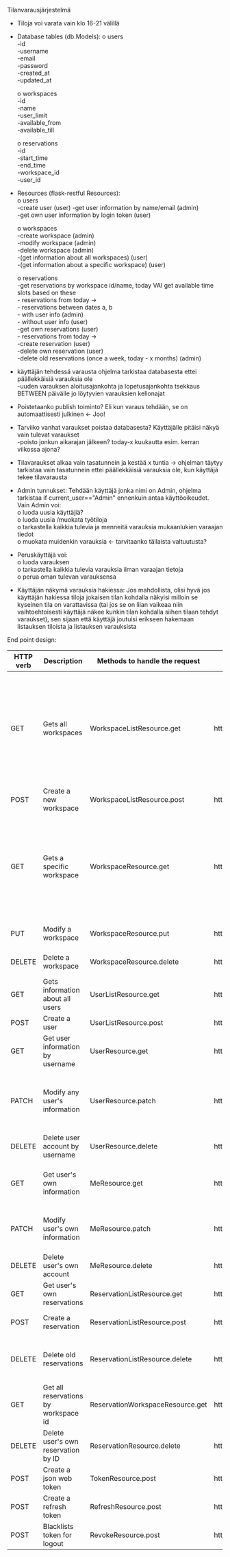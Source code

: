 Tilanvarausjärjestelmä

-	Tiloja voi varata vain klo 16-21 välillä

-	Database tables (db.Models):
    o   users  
        -id  
        -username  
        -email  
        -password  
        -created_at  
        -updated_at  
        
    o	workspaces  
        -id  
        -name  
        -user_limit  
        -available_from  
        -available_till  
        
    o	reservations  
        -id  
        -start_time  
        -end_time  
        -workspace_id  
        -user_id  

-   Resources (flask-restful Resources):  
    o   users  
        -create user (user) 
        -get user information by name/email (admin)  
        -get own user information by login token (user)  

    o   workspaces  
        -create workspace (admin)  
        -modify workspace (admin)  
        -delete workspace (admin)  
        -(get information about all workspaces) (user)  
        -(get information about a specific workspace) (user)  

    o   reservations  
        -get reservations by workspace id/name, today VAI get available time slots based on these  
            - reservations from today ->  
            - reservations between dates a, b  
            - with user info (admin)  
            - without user info (user)  
        -get own reservations (user)  
            - reservations from today ->  
        -create reservation (user)  
        -delete own reservation (user)  
        -delete old reservations (once a week, today - x months) (admin)  



-	käyttäjän tehdessä varausta ohjelma tarkistaa databasesta ettei päällekkäisiä varauksia ole  
        -uuden varauksen aloitusajankohta ja lopetusajankohta tsekkaus BETWEEN päivälle jo löytyvien varauksien kellonajat

-	Poistetaanko publish toiminto? Eli kun varaus tehdään, se on automaattisesti julkinen <- Joo!  

-	Tarviiko vanhat varaukset poistaa databasesta? Käyttäjälle pitäisi näkyä vain tulevat varaukset  
        -poisto jonkun aikarajan jälkeen? today-x kuukautta esim. kerran viikossa ajona?

-	Tilavaraukset alkaa vain tasatunnein ja kestää x tuntia -> ohjelman täytyy tarkistaa vain tasatunnein ettei päällekkäisiä varauksia ole, kun käyttäjä tekee tilavarausta 

- Admin tunnukset: Tehdään käyttäjä jonka nimi on Admin, ohjelma tarkistaa if current_user=="Admin" ennenkuin antaa käyttöoikeudet. Vain Admin voi:  
    o   luoda uusia käyttäjiä?  
    o   luoda uusia /muokata työtiloja  
    o   tarkastella kaikkia tulevia ja menneitä varauksia mukaanlukien varaajan tiedot  
    o   muokata muidenkin varauksia <- tarvitaanko tällaista valtuutusta?  

- Peruskäyttäjä voi:  
    o   luoda varauksen  
    o   tarkastella kaikkia tulevia varauksia ilman varaajan tietoja  
    o   perua oman tulevan varauksensa  

- Käyttäjän näkymä varauksia hakiessa: Jos mahdollista, olisi hyvä jos käyttäjän hakiessa tiloja jokaisen tilan kohdalla näkyisi milloin se kyseinen tila on varattavissa (tai jos se on liian vaikeaa niin vaihtoehtoisesti käyttäjä näkee kunkin tilan kohdalla siihen tilaan tehdyt varaukset), sen sijaan että käyttäjä joutuisi erikseen hakemaan listauksen tiloista ja listauksen varauksista


End point design:

| HTTP verb |                Description                 |   Methods to handle the request   |                          URL                           |                          Comments                     | Done |
|-|-|-|-|-|-|
| GET | Gets all workspaces | WorkspaceListResource.get | http://localhost:5000/workspaces | Workspaces include information about reservations, accessible without logging in. Admin also sees the users who made the reservations. |  |
| POST | Create a new workspace | WorkspaceListResource.post | http://localhost:5000/workspaces | Only accessible by Admin | X |
| GET | Gets a specific workspace | WorkspaceResource.get | http://localhost:5000/workspaces/<string:workspace_name> | Includes reservation info, accessible without logging in. Admin also sees info about the user who made the reservation. |  |
| PUT | Modify a workspace | WorkspaceResource.put | http://localhost:5000/workspaces/<string:workspace_name> | Only accessible by Admin |  |
| DELETE | Delete a workspace | WorkspaceResource.delete | http://localhost:5000/workspaces/<string:workspace_name> | Only accessible by Admin |  |
| GET | Gets information about all users | UserListResource.get | http://localhost:5000/users | Only accessible by Admin | X |
| POST | Create a user | UserListResource.post | http://localhost:5000/users | Anyone can create a user | X |
| GET | Get user information by username | UserResource.get | http://localhost:5000/users/<string:username> | Only accessible by Admin | X |
| PATCH | Modify any user's information | UserResource.patch | http://localhost:5000/users/<string:username> | Only accessible by Admin; Admin can change any user's email or name | X |
| DELETE | Delete user account by username | UserResource.delete | http://localhost:5000/users/<string:username> | Only accessible by Admin | X |
| GET | Get user's own information | MeResource.get | http://localhost:5000/me | Gets user's own username, email, future reservations | X |
| PATCH | Modify user's own information | MeResource.patch | http://localhost:5000/me | User can modify their own username or email | X |
| DELETE | Delete user's own account | MeResource.delete | http://localhost:5000/me | Delete user's own account | X |
| GET | Get user's own reservations | ReservationListResource.get | http://localhost:5000/reservations | Displays user's own reservations | X |
| POST | Create a reservation | ReservationListResource.post | http://localhost:5000/reservations | Only for logged in users |  |
| DELETE | Delete old reservations | ReservationListResource.delete | http://localhost:5000/reservations | Automatically deletes old reservations once a week (optional) |  |
| GET | Get all reservations by workspace id | ReservationWorkspaceResource.get | http://localhost:5000/reservations/<int:workspace_id> | Only for logged in users |  |
| DELETE | Delete user's own reservation by ID | ReservationResource.delete | http://localhost:5000/reservations/<int:reservation_id> | User can delete their own reservation |  |
| POST | Create a json web token | TokenResource.post | http://localhost:5000/token |  | X |
| POST | Create a refresh token | RefreshResource.post | http://localhost:5000/refresh |  | X |
| POST | Blacklists token for logout | RevokeResource.post | http://localhost:5000/revoke |  | X |

